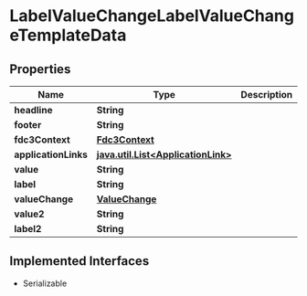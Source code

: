 

# LabelValueChangeLabelValueChangeTemplateData


## Properties

Name | Type | Description | Notes
------------ | ------------- | ------------- | -------------
**headline** | **String** |  | 
**footer** | **String** |  |  [optional]
**fdc3Context** | [**Fdc3Context**](Fdc3Context.md) |  |  [optional]
**applicationLinks** | [**java.util.List&lt;ApplicationLink&gt;**](ApplicationLink.md) |  |  [optional]
**value** | **String** |  |  [optional]
**label** | **String** |  |  [optional]
**valueChange** | [**ValueChange**](ValueChange.md) |  |  [optional]
**value2** | **String** |  |  [optional]
**label2** | **String** |  |  [optional]


## Implemented Interfaces

* Serializable


